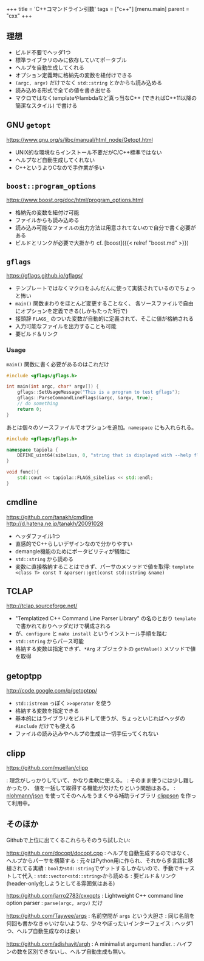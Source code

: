 +++
title = 'C++コマンドライン引数'
tags = ["c++"]
[menu.main]
  parent = "cxx"
+++

## 理想

-   ビルド不要でヘッダ1つ
-   標準ライブラリのみに依存していてポータブル
-   ヘルプを自動生成してくれる
-   オプション定義時に格納先の変数を紐付けできる
-   `(argc, argv)` だけでなく `std::string` とかからも読み込める
-   読み込める形式で全ての値を書き出せる
-   マクロではなくtemplateやlambdaなど真っ当なC++
    (できればC++11以降の簡潔なスタイル) で書ける

## GNU `getopt`

<https://www.gnu.org/s/libc/manual/html_node/Getopt.html>

-   UNIX的な環境ならインストール不要だがC/C++標準ではない
-   ヘルプなど自動生成してくれない
-   C++というよりCなので手作業が多い

## `boost::program_options`

<https://www.boost.org/doc/html/program_options.html>

-   格納先の変数を紐付け可能
-   ファイルからも読み込める
-   読み込み可能なファイルの出力方法は用意されてないので自分で書く必要がある
-   ビルドとリンクが必要で大掛かり cf. [boost]({{< relref "boost.md" >}})

## `gflags`

<https://gflags.github.io/gflags/>

-   テンプレートではなくマクロをふんだんに使って実装されているのでちょっと怖い
-   `main()` 関数まわりをほとんど変更することなく、 各ソースファイルで自由にオプションを定義できる(しかもたった1行で)
-   接頭辞 `FLAGS_` のついた変数が自動的に定義されて、そこに値が格納される
-   入力可能なファイルを出力することも可能
-   要ビルド＆リンク

### Usage

`main()` 関数に書く必要があるのはこれだけ

```c++
#include <gflags/gflags.h>

int main(int argc, char* argv[]) {
    gflags::SetUsageMessage("This is a program to test gflags");
    gflags::ParseCommandLineFlags(&argc, &argv, true);
    // do something
    return 0;
}
```

あとは個々のソースファイルでオプションを追加。`namespace` にも入れられる。

```c++
#include <gflags/gflags.h>

namespace tapiola {
    DEFINE_uint64(sibelius, 0, "string that is displayed with --help flag");
}

void func(){
    std::cout << tapiola::FLAGS_sibelius << std::endl;
}
```

## cmdline

<https://github.com/tanakh/cmdline>\
<http://d.hatena.ne.jp/tanakh/20091028>

-   ヘッダファイル1つ
-   直感的でC++らしいデザインなので分かりやすい
-   demangle機能のためにポータビリティが犠牲に
-   `std::string` から読める
-   変数に直接格納することはできず、パーサのメソッドで値を取得:
    `template <class T> const T &parser::get(const std::string &name)`

## TCLAP

<http://tclap.sourceforge.net/>

-   "Templatized C++ Command Line Parser Library" の名のとおり
    `template` で書かれておりヘッダだけで構成される
-   が、`configure` と `make install` というインストール手順を踏む
-   `std::string` からパース可能
-   格納する変数は指定できず、`*Arg` オブジェクトの `getValue()` メソッドで値を取得

## getoptpp

<http://code.google.com/p/getoptpp/>

-   `std::istream` っぽく `>>operator` を使う
-   格納する変数を指定できる
-   基本的にはライブラリをビルドして使うが、ちょっといじればヘッダの `#include` だけでも使える
-   ファイルの読み込みやヘルプの生成は一切手伝ってくれない

## clipp

<https://github.com/muellan/clipp>

:   理念がしっかりしていて、かなり柔軟に使える。
:   そのまま使うには少し難しかったり、
    値を一括して取得する機能が欠けたりという問題はある。
:   [nlohmann/json](https://github.com/nlohmann/json)
    を使ってそのへんをうまくやる補助ライブラリ
    [clippson](https://github.com/heavywatal/clippson)
    を作って利用中。


## そのほか

Githubで上位に出てくるこれらもそのうち試したい:

https://github.com/docopt/docopt.cpp
:   ヘルプを自動生成するのではなく、ヘルプからパーサを構築する
:   元々はPython用に作られ、それから多言語に移植されてる実績
:   `bool`か`std::string`でゲットするしかないので、手動でキャストして代入
:   `std::vector<std::string>`から読める
:   要ビルド＆リンク (header-only化しようとしてる雰囲気はある)

https://github.com/jarro2783/cxxopts
:   Lightweight C++ command line option parser
:   `parse(argc, argv)` だけ

https://github.com/Taywee/args
:   名前空間が `args` という大胆さ
:   同じ名前を何回も書かなきゃいけないような、少々やぼったいインターフェイス
:   ヘッダ1つ、ヘルプ自動生成なのは良い

https://github.com/adishavit/argh
:   A minimalist argument handler.
:   ハイフンの数を区別できないし、ヘルプ自動生成も無い。
